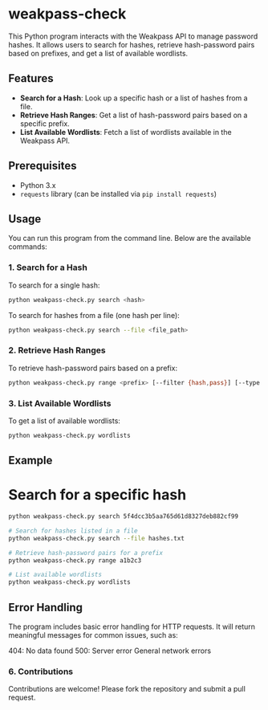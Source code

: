 # weakpass-check
This Python program interacts with the Weakpass API to manage password hashes. It allows users to search for hashes, retrieve hash-password pairs based on prefixes, and get a list of available wordlists.

## Features

- **Search for a Hash**: Look up a specific hash or a list of hashes from a file.
- **Retrieve Hash Ranges**: Get a list of hash-password pairs based on a specific prefix.
- **List Available Wordlists**: Fetch a list of wordlists available in the Weakpass API.

## Prerequisites

- Python 3.x
- `requests` library (can be installed via `pip install requests`)

## Usage

You can run this program from the command line. Below are the available commands:

### 1. Search for a Hash

To search for a single hash:
```bash
python weakpass-check.py search <hash>
```
To search for hashes from a file (one hash per line):
```bash
python weakpass-check.py search --file <file_path>
```
### 2. Retrieve Hash Ranges

To retrieve hash-password pairs based on a prefix:
```bash
python weakpass-check.py range <prefix> [--filter {hash,pass}] [--type {md5,ntlm,sha1,sha256}]
```
### 3. List Available Wordlists

To get a list of available wordlists:
```bash
python weakpass-check.py wordlists
```
## Example

# Search for a specific hash
```bash
python weakpass-check.py search 5f4dcc3b5aa765d61d8327deb882cf99

# Search for hashes listed in a file
python weakpass-check.py search --file hashes.txt

# Retrieve hash-password pairs for a prefix
python weakpass-check.py range a1b2c3

# List available wordlists
python weakpass-check.py wordlists
```

## Error Handling

The program includes basic error handling for HTTP requests. It will return meaningful messages for common issues, such as:

404: No data found
500: Server error
General network errors

### 6. Contributions

Contributions are welcome! Please fork the repository and submit a pull request.
